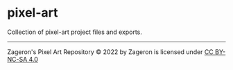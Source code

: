 # pixel-art
Collection of pixel-art project files and exports.

----

Zageron's Pixel Art Repository © 2022 by Zageron is licensed under [CC BY-NC-SA 4.0](https://creativecommons.org/licenses/by-nc-sa/4.0/)

